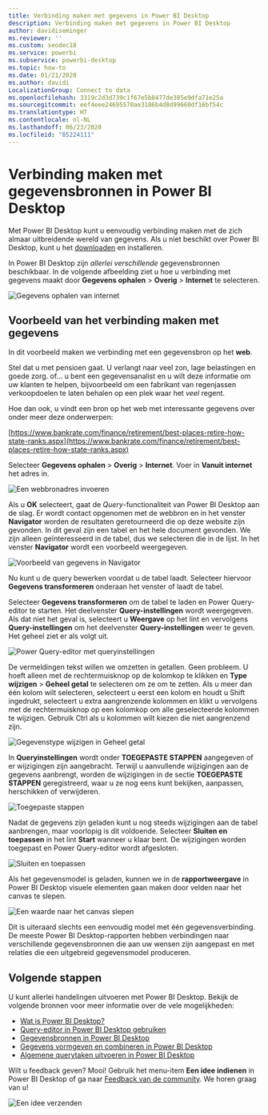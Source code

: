 ```yaml
---
title: Verbinding maken met gegevens in Power BI Desktop
description: Verbinding maken met gegevens in Power BI Desktop
author: davidiseminger
ms.reviewer: ''
ms.custom: seodec18
ms.service: powerbi
ms.subservice: powerbi-desktop
ms.topic: how-to
ms.date: 01/21/2020
ms.author: davidi
LocalizationGroup: Connect to data
ms.openlocfilehash: 3319c2d3d739c1f67e5b8477de385e9dfa71e25a
ms.sourcegitcommit: eef4eee24695570ae3186b4d8d99660df16bf54c
ms.translationtype: HT
ms.contentlocale: nl-NL
ms.lasthandoff: 06/23/2020
ms.locfileid: "85224111"
---
```

# <a name="connect-to-data-sources-in-power-bi-desktop"></a>Verbinding maken met gegevensbronnen in Power BI Desktop

Met Power BI Desktop kunt u eenvoudig verbinding maken met de zich almaar uitbreidende wereld van gegevens. Als u niet beschikt over Power BI Desktop, kunt u het [downloaden](https://go.microsoft.com/fwlink/?LinkID=521662) en installeren.

In Power BI Desktop zijn *allerlei verschillende* gegevensbronnen beschikbaar. In de volgende afbeelding ziet u hoe u verbinding met gegevens maakt door **Gegevens ophalen** > **Overig** > **Internet** te selecteren.

![Gegevens ophalen van internet](media/desktop-connect-to-data/get-data-from-the-web.png)

## <a name="example-of-connecting-to-data"></a>Voorbeeld van het verbinding maken met gegevens

In dit voorbeeld maken we verbinding met een gegevensbron op het **web**.

Stel dat u met pensioen gaat. U verlangt naar veel zon, lage belastingen en goede zorg. of... u bent een gegevensanalist en u wilt deze informatie om uw klanten te helpen, bijvoorbeeld om een fabrikant van regenjassen verkoopdoelen te laten behalen op een plek waar het *veel* regent.

Hoe dan ook, u vindt een bron op het web met interessante gegevens over onder meer deze onderwerpen:

[https://www.bankrate.com/finance/retirement/best-places-retire-how-state-ranks.aspx](https://www.bankrate.com/finance/retirement/best-places-retire-how-state-ranks.aspx)

Selecteer **Gegevens ophalen** > **Overig** > **Internet**. Voer in **Vanuit internet** het adres in.

![Een webbronadres invoeren](media/desktop-connect-to-data/connecttodata_3.png)

Als u **OK** selecteert, gaat de *Query*-functionaliteit van Power BI Desktop aan de slag. Er wordt contact opgenomen met de webbron en in het venster **Navigator** worden de resultaten geretourneerd die op deze website zijn gevonden. In dit geval zijn een tabel en het hele document gevonden. We zijn alleen geïnteresseerd in de tabel, dus we selecteren die in de lijst. In het venster **Navigator** wordt een voorbeeld weergegeven.

![Voorbeeld van gegevens in Navigator](media/desktop-connect-to-data/datasources_fromnavigatordialog.png)

Nu kunt u de query bewerken voordat u de tabel laadt. Selecteer hiervoor **Gegevens transformeren** onderaan het venster of laadt de tabel.

Selecteer **Gegevens transformeren** om de tabel te laden en Power Query-editor te starten. Het deelvenster **Query-instellingen** wordt weergegeven. Als dat niet het geval is, selecteert u **Weergave** op het lint en vervolgens **Query-instellingen** om het deelvenster **Query-instellingen** weer te geven. Het geheel ziet er als volgt uit.

![Power Query-editor met queryinstellingen](media/desktop-connect-to-data/designer_gsg_editquery.png)

De vermeldingen tekst willen we omzetten in getallen. Geen probleem. U hoeft alleen met de rechtermuisknop op de kolomkop te klikken en **Type wijzigen**  > **Geheel getal** te selecteren om ze om te zetten. Als u meer dan één kolom wilt selecteren, selecteert u eerst een kolom en houdt u Shift ingedrukt, selecteert u extra aangrenzende kolommen en klikt u vervolgens met de rechtermuisknop op een kolomkop om alle geselecteerde kolommen te wijzigen. Gebruik Ctrl als u kolommen wilt kiezen die niet aangrenzend zijn.

![Gegevenstype wijzigen in Geheel getal](media/desktop-connect-to-data/designer_gsg_changedatatype.png)

In **Queryinstellingen** wordt onder **TOEGEPASTE STAPPEN** aangegeven of er wijzigingen zijn aangebracht. Terwijl u aanvullende wijzigingen aan de gegevens aanbrengt, worden de wijzigingen in de sectie **TOEGEPASTE STAPPEN** geregistreerd, waar u ze nog eens kunt bekijken, aanpassen, herschikken of verwijderen.

![Toegepaste stappen](media/desktop-connect-to-data/designer_gsg_appliedsteps_changedtype.png)

Nadat de gegevens zijn geladen kunt u nog steeds wijzigingen aan de tabel aanbrengen, maar voorlopig is dit voldoende. Selecteer **Sluiten en toepassen** in het lint **Start** wanneer u klaar bent. De wijzigingen worden toegepast en Power Query-editor wordt afgesloten.

![Sluiten en toepassen](media/desktop-connect-to-data/connecttodata_closenload.png)

Als het gegevensmodel is geladen, kunnen we in de **rapportweergave** in Power BI Desktop visuele elementen gaan maken door velden naar het canvas te slepen.

![Een waarde naar het canvas slepen](media/desktop-connect-to-data/connecttodata_dragontoreportview.png)

Dit is uiteraard slechts een eenvoudig model met één gegevensverbinding. De meeste Power BI Desktop-rapporten hebben verbindingen naar verschillende gegevensbronnen die aan uw wensen zijn aangepast en met relaties die een uitgebreid gegevensmodel produceren.

## <a name="next-steps"></a>Volgende stappen
U kunt allerlei handelingen uitvoeren met Power BI Desktop. Bekijk de volgende bronnen voor meer informatie over de vele mogelijkheden:

* [Wat is Power BI Desktop?](../fundamentals/desktop-what-is-desktop.md)
* [Query-editor in Power BI Desktop gebruiken](../transform-model/desktop-query-overview.md)
* [Gegevensbronnen in Power BI Desktop](desktop-data-sources.md)
* [Gegevens vormgeven en combineren in Power BI Desktop](desktop-shape-and-combine-data.md)
* [Algemene querytaken uitvoeren in Power BI Desktop](../transform-model/desktop-common-query-tasks.md)   

Wilt u feedback geven? Mooi! Gebruik het menu-item **Een idee indienen** in Power BI Desktop of ga naar [Feedback van de community](https://community.powerbi.com/t5/Community-Feedback/bd-p/community-feedback). We horen graag van u!

![Een idee verzenden](media/desktop-connect-to-data/sendfeedback.png)
